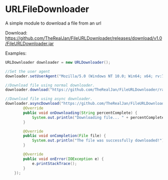 # URLFileDownloader

A simple module to download a file from an url

Download: https://github.com/TheRealJan/FileURLDownloader/releases/download/v1.0/FileURLDownloader.jar

Examples:

```java
URLDownloader downloader = new URLDownloader();

//Set the user agent
downloader.setUserAgent("Mozilla/5.0 (Windows NT 10.0; Win64; x64; rv:79.0) Gecko/20100101 Firefox/79.0");

//Download file using normal downloader.
downloader.download("https://github.com/TheRealJan/FileURLDownloader/raw/master/README.md", new File("C:\\Downloads\\README.md"));

//Download file using async downloader.
downloader.asyncDownload("https://github.com/TheRealJan/FileURLDownloader/raw/master/README.md", new File("C:\\Downloads\\README.md"), new DownloadListener() {
        @Override
        public void onDownloading(String percentComplete) {
            System.out.println("Downloading file... " + percentComplete + "% complete");
        }

        @Override
        public void onCompletion(File file) {
            System.out.println("The file was successfully downloaded!");
        }

        @Override
        public void onError(IOException e) {
            e.printStackTrace();
        }
    });
```
